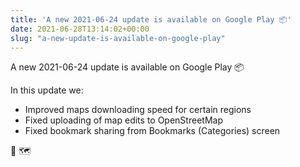 ```yaml
---
title: 'A new 2021-06-24 update is available on Google Play 📦'
date: 2021-06-28T13:14:02+00:00
slug: "a-new-update-is-available-on-google-play"
---
```


A new 2021-06-24 update is available on Google Play 📦

In this update we:
* Improved maps downloading speed for certain regions
* Fixed uploading of map edits to OpenStreetMap
* Fixed bookmark sharing from Bookmarks (Categories) screen

🍃 🗺
